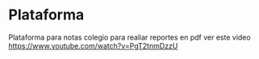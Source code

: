 # Plataforma
Plataforma para notas colegio
para realiar reportes en pdf  ver este video
https://www.youtube.com/watch?v=PgT2tnmDzzU
